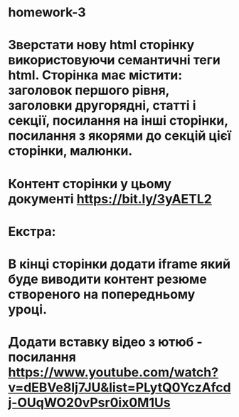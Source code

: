 # homework-3
# Зверстати нову html сторінку використовуючи семантичні теги html. Сторінка має містити: заголовок першого рівня, заголовки другорядні, статті і секції, посилання на інші сторінки, посилання з якорями до секцій цієї сторінки, малюнки.
# Контент сторінки у цьому документі https://bit.ly/3yAETL2
# Екстра:
# В кінці сторінки додати iframe  який буде виводити контент резюме створеного на попередньому уроці.
# Додати вставку відео з ютюб - посилання  https://www.youtube.com/watch?v=dEBVe8Ij7JU&list=PLytQ0YczAfcdj-OUqWO20vPsr0ix0M1Us
